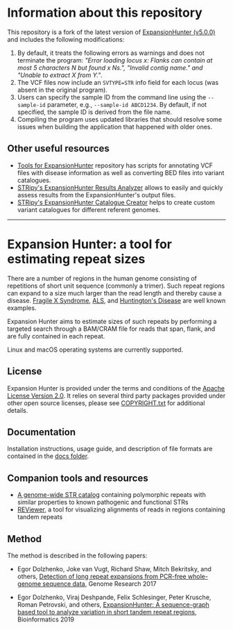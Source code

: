 # Information about this repository
This repository is a fork of the latest version of [ExpansionHunter (v5.0.0)](https://github.com/Illumina/ExpansionHunter) and includes the following modifications:
1. By default, it treats the following errors as warnings and does not terminate the program: _"Error loading locus x: Flanks can contain at most 5 characters N but found x Ns.", "Invalid contig name." and "Unable to extract X from Y."_. 
2. The VCF files now include an `SVTYPE=STR` info field for each locus (was absent in the original program).
3. Users can specify the sample ID from the command line using the `--sample-id` parameter, e.g., `--sample-id ABCD1234`. By default, if not specified, the sample ID is derived from the file name.
4. Compiling the program uses updated libraries that should resolve some issues when building the application that happened with older ones.

## Other useful resources
- [Tools for ExpansionHunter](https://gitlab.com/andreassh/tools-for-expansionhunter) repository has scripts for annotating VCF files with disease information as well as converting BED files into variant catalogues.
- [STRipy's ExpansionHunter Results Analyzer](https://stripy.org/expansionhunter-results-analyzer) allows to easily and quickly assess results from the ExpansionHunter's output files.
- [STRipy's ExpansionHunter Catalogue Creator](https://stripy.org/expansionhunter-results-analyzer) helps to create custom variant catalogues for different referent genomes.

---

# Expansion Hunter: a tool for estimating repeat sizes

There are a number of regions in the human genome consisting of repetitions of
short unit sequence (commonly a trimer). Such repeat regions can expand to a
size much larger than the read length and thereby cause a disease.
[Fragile X Syndrome](https://en.wikipedia.org/wiki/Fragile_X_syndrome),
[ALS](https://en.wikipedia.org/wiki/Amyotrophic_lateral_sclerosis), and
[Huntington's Disease](https://en.wikipedia.org/wiki/Huntington%27s_disease)
are well known examples.

Expansion Hunter aims to estimate sizes of such repeats by performing a targeted
search through a BAM/CRAM file for reads that span, flank, and are fully
contained in each repeat.

Linux and macOS operating systems are currently supported.

## License

Expansion Hunter is provided under the terms and conditions of the
[Apache License Version 2.0](LICENSE.txt). It relies on several third party
packages provided under other open source licenses, please see
[COPYRIGHT.txt](COPYRIGHT.txt) for additional details.

## Documentation

Installation instructions, usage guide, and description of file formats are
contained in the [docs folder](docs/01_Introduction.md).

## Companion tools and resources

- [A genome-wide STR catalog](https://github.com/Illumina/RepeatCatalogs)
  containing polymorphic repeats with similar properties to known pathogenic and
  functional STRs
- [REViewer](https://github.com/Illumina/REViewer), a tool for visualizing
  alignments of reads in regions containing tandem repeats

## Method

The method is described in the following papers:

- Egor Dolzhenko, Joke van Vugt, Richard Shaw, Mitch Bekritsky, and others,
  [Detection of long repeat expansions from PCR-free whole-genome sequence data](http://genome.cshlp.org/content/27/11/1895),
  Genome Research 2017

- Egor Dolzhenko, Viraj Deshpande, Felix Schlesinger, Peter Krusche, Roman Petrovski, and others,
[ExpansionHunter: A sequence-graph based tool to analyze variation in short tandem repeat regions](https://academic.oup.com/bioinformatics/article/doi/10.1093/bioinformatics/btz431/5499079),
Bioinformatics 2019
